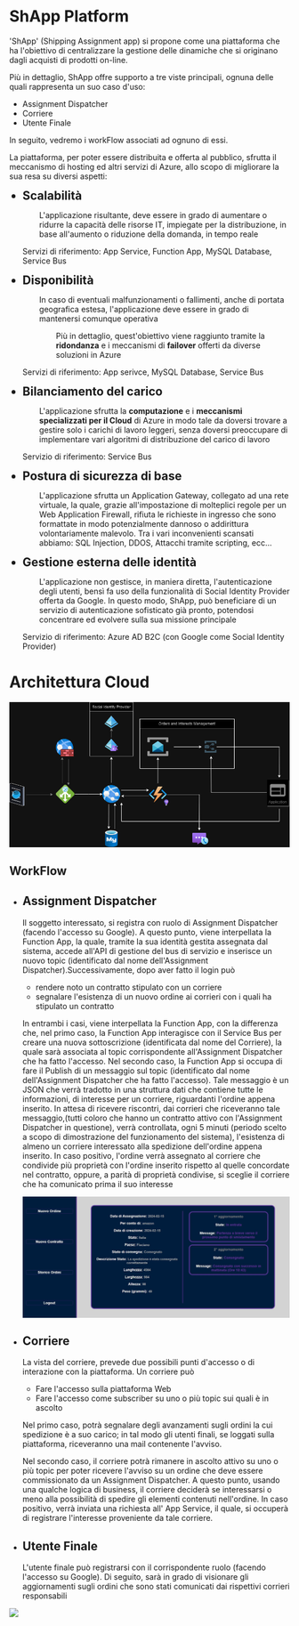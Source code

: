<h1>ShApp Platform</h1>

<div id = "introduction">
  <p>'ShApp' (Shipping Assignment app) si propone come una piattaforma che ha l'obiettivo di centralizzare la gestione delle dinamiche che si originano dagli acquisti di prodotti on-line.</p>
  
  <p>Più in dettaglio, ShApp offre supporto a tre viste principali, ognuna delle quali rappresenta un suo caso d'uso:</p>

  <ul>
    <li>Assignment Dispatcher</li> 
    <li>Corriere</li>
    <li>Utente Finale</li>
  </ul>

<p style:"font-weight= bold">In seguito, vedremo i workFlow associati ad ognuno di essi.</p>

<p>La piattaforma, per poter essere distribuita e offerta al pubblico, sfrutta il meccanismo di hosting ed altri servizi di Azure, allo scopo di migliorare la sua resa su diversi aspetti:</p>

<ul>
  
  <li style="font-size:1.5em""><b>Scalabilità</b></li>
    <p style="padding-left:30px">L'applicazione risultante, deve essere in grado di aumentare o ridurre la capacità delle risorse IT, impiegate per la distribuzione, in base all'aumento o riduzione della domanda, in tempo reale</p>
    <p>Servizi di riferimento: App Service, Function App, MySQL Database, Service Bus</p>
  
  <li style="font-size:1.5em"><b>Disponibilità</b></li>
    <p style="padding-left:30px">In caso di eventuali malfunzionamenti o fallimenti, anche di portata geografica estesa, l'applicazione deve essere in grado di mantenersi comunque operativa</p>
    <p style="padding-left:60px">Più in dettaglio, quest'obiettivo viene raggiunto tramite la <b>ridondanza</b> e i meccanismi di <b>failover</b> offerti da diverse soluzioni in Azure</p>
    <p>Servizi di riferimento: App serivce, MySQL Database, Service Bus</p>

    
  <li style="font-size:1.5em"><b>Bilanciamento del carico</b></li>
    <p style="padding-left:30px">L'applicazione sfrutta la <b>computazione</b> e i <b>meccanismi specializzati per il Cloud</b> di Azure in modo tale da doversi trovare a gestire solo i carichi di lavoro leggeri, senza doversi preoccupare di implementare vari algoritmi di distribuzione del carico di lavoro</p>
    <p>Servizio di riferimento: Service Bus</p>
  
  <li style="font-size:1.5em"><b>Postura di sicurezza di base</b></li>
    <p style="padding-left:30px">L'applicazione sfrutta un Application Gateway, collegato ad una rete virtuale, la quale, grazie all'impostazione di molteplici regole per un Web Application Firewall, rifiuta le richieste in ingresso che sono formattate in modo potenzialmente dannoso o addirittura volontariamente malevolo. Tra i vari inconvenienti scansati abbiamo: SQL Injection, DDOS, Attacchi tramite scripting, ecc...</p>
  
  <li style="font-size:1.5em"><b>Gestione esterna delle identità</b></li>
    <p style="padding-left:30px">L'applicazione non gestisce, in maniera diretta, l'autenticazione degli utenti, bensì fa uso della funzionalità di Social Identity Provider offerta da Google. In questo modo, ShApp, può beneficiare di un servizio di autenticazione sofisticato già pronto, potendosi concentrare ed evolvere sulla sua missione principale</p>
    <p>Servizio di riferimento: Azure AD B2C (con Google come Social Identity Provider)</p>

</ul>
  
  
</div>



<div id = "ShAppArchitecture">
  
  <h1>Architettura Cloud</h1>
  <img  align = "center"  src = "https://github.com/francesco-monzillo/ShApp/blob/main/ShappArc2.png">


  <h2>WorkFlow</h2>

  <ul>
    <li><h2>Assignment Dispatcher</h2></li>
      <p>Il soggetto interessato, si registra con ruolo di Assignment Dispatcher (facendo l'accesso su Google). A questo punto, viene interpellata la Function App, la quale, tramite la sua identità gestita assegnata dal sistema, accede all'API di gestione del bus di servizio e inserisce un nuovo topic (identificato dal nome dell'Assignment Dispatcher).Successivamente, dopo aver fatto il login può</p>
        <ul>
          <li>rendere noto un contratto stipulato con un corriere</li>
          <li>segnalare l'esistenza di un nuovo ordine ai corrieri con i quali ha stipulato un contratto</li>
        </ul>
        <p></p>
        <p>In entrambi i casi, viene interpellata la Function App, con la differenza che, nel primo caso, la Function App interagisce con il Service Bus per creare una nuova sottoscrizione (identificata dal nome del Corriere), la quale sarà associata al topic corrispondente all'Assignment Dispatcher che ha fatto l'accesso. Nel secondo caso, la Function App si occupa di fare il Publish di un messaggio sul topic (identificato dal nome dell'Assignment Dispatcher che ha fatto l'accesso). Tale messaggio è un JSON che verrà tradotto in una struttura dati che contiene tutte le informazioni, di interesse per un corriere, riguardanti l'ordine appena inserito. In attesa di ricevere riscontri, dai corrieri che riceveranno tale messaggio,(tutti coloro che hanno un contratto attivo con l'Assignment Dispatcher in questione), verrà controllata, ogni 5 minuti (periodo scelto a scopo di dimostrazione del funzionamento del sistema), l'esistenza di almeno un corriere interessato alla spedizione dell'ordine appena inserito. In caso positivo, l'ordine verrà assegnato al corriere che condivide più proprietà con l'ordine inserito rispetto al quelle concordate nel contratto, oppure, a parità di proprietà condivise, si sceglie il corriere che ha comunicato prima il suo interesse</p>
<img align = "center" src = "https://github.com/francesco-monzillo/ShApp/blob/main/VisualizeOrderAppScreenShot.png">
    <li><h2>Corriere</h2></li>
      <p>La vista del corriere, prevede due possibili punti d'accesso o di interazione con la piattaforma. Un corriere può</p>
      <ul>
        <li>Fare l'accesso sulla piattaforma Web</li>
        <li>Fare l'accesso come subscriber su uno o più topic sui quali è in ascolto</li>
      </ul>
    <p></p>
    <p>Nel primo caso, potrà segnalare degli avanzamenti sugli ordini la cui spedizione è a suo carico; in tal modo gli utenti finali, se loggati sulla piattaforma, riceveranno una mail contenente l'avviso.</p>
    <p>Nel secondo caso, il corriere potrà rimanere in ascolto attivo su uno o più topic per poter ricevere l'avviso su un ordine che deve essere commissionato da un Assignment Dispatcher. A questo punto, usando una qualche logica di business, il corriere deciderà se interessarsi o meno alla possibilità di spedire gli elementi contenuti nell'ordine. In caso positivo, verrà inviata una richiesta all' App Service, il quale, si occuperà di registrare l'interesse proveniente da tale corriere.</p>
    <li><h2>Utente Finale</h2></li>
      <p>L'utente finale può registrarsi con il corrispondente ruolo (facendo l'accesso su Google). Di seguito, sarà in grado di visionare gli aggiornamenti sugli ordini che sono stati comunicati dai rispettivi corrieri responsabili</p>
  </ul>

</div>

<div id = "badges">
  
  <a href="https://shappweb.azurewebsites.net/">
    <img src="https://img.shields.io/badge/ShApp-blue?style=for-the-badge">
  </a>

</div>
